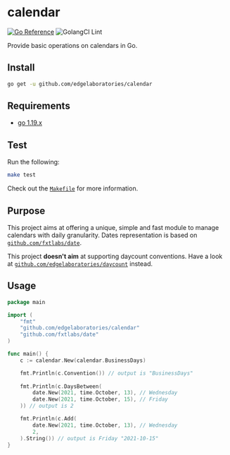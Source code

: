 # calendar

[![Go Reference](https://pkg.go.dev/badge/github.com/edgelaboratories/calendar.svg)](https://pkg.go.dev/github.com/edgelaboratories/calendar)
![GolangCI Lint](https://github.com/edgelaboratories/calendar/workflows/Golangci-Lint/badge.svg)

Provide basic operations on calendars in Go.

## Install

```bash
go get -u github.com/edgelaboratories/calendar
```

## Requirements

- [go 1.19.x](https://golang.org/dl/)

## Test

Run the following:

```bash
make test
```

Check out the [`Makefile`](Makefile) for more information.

## Purpose

This project aims at offering a unique, simple and fast module to manage calendars with daily granularity. Dates representation is based on [`github.com/fxtlabs/date`](https://github.com/fxtlabs/date).

This project **doesn't aim** at supporting daycount conventions. Have a look at [`github.com/edgelaboratories/daycount`](https://github.com/edgelaboratories/daycount) instead.

## Usage

```go
package main

import (
    "fmt"
    "github.com/edgelaboratories/calendar"
    "github.com/fxtlabs/date"
)

func main() {
    c := calendar.New(calendar.BusinessDays)

    fmt.Println(c.Convention()) // output is "BusinessDays"
    
    fmt.Println(c.DaysBetween(
        date.New(2021, time.October, 13), // Wednesday
        date.New(2021, time.October, 15), // Friday
    )) // output is 2

    fmt.Println(c.Add(
        date.New(2021, time.October, 13), // Wednesday
        2,
    ).String()) // output is Friday "2021-10-15"
}
```
